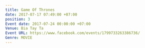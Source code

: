 ```yaml
---
title: Game Of Thrones
date: 2017-07-17 07:49:00 +07:00
position: 3
Event date: 2017-07-24 00:00:00 +07:00
Venue: Bia Tay Ta
Event URL: https://www.facebook.com/events/1799733263386736/
Genre: MOVIE
---
```


